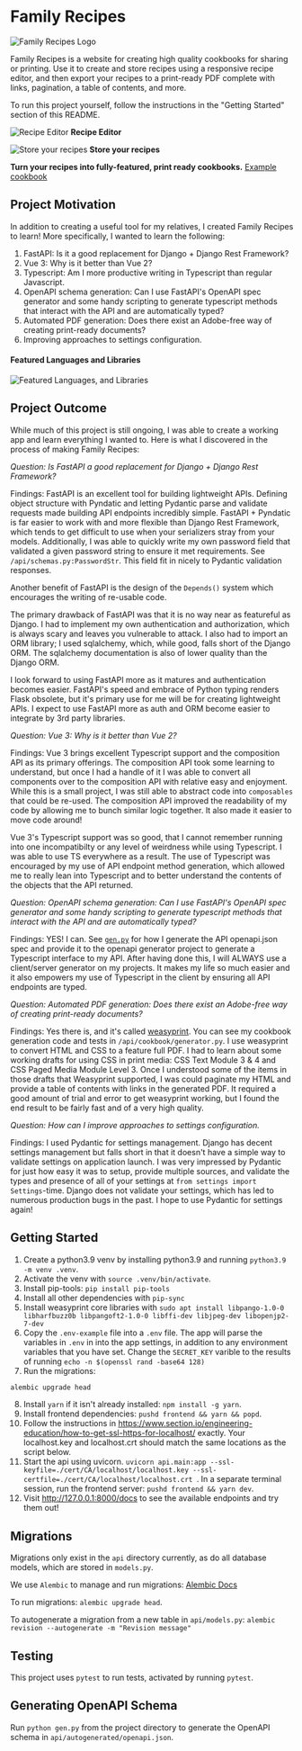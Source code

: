 # Family Recipes

![Family Recipes Logo](/examples/logo-white.png)

Family Recipes is a website for creating high quality cookbooks for sharing or printing. Use it to create and store recipes using a responsive recipe editor, and then export your recipes to a print-ready PDF complete with links, pagination, a table of contents, and more.

To run this project yourself, follow the instructions in the "Getting Started" section of this README.

![Recipe Editor](/examples/recipe-creator.png)
**Recipe Editor**

![Store your recipes](/examples/view-recipes.png)
**Store your recipes**

**Turn your recipes into fully-featured, print ready cookbooks.**
[Example cookbook](/examples/cookbook.pdf)

## Project Motivation

In addition to creating a useful tool for my relatives, I created Family Recipes to learn! More specifically, I wanted to learn the following:

1. FastAPI: Is it a good replacement for Django + Django Rest Framework?
2. Vue 3: Why is it better than Vue 2?
3. Typescript: Am I more productive writing in Typescript than regular Javascript.
4. OpenAPI schema generation: Can I use FastAPI's OpenAPI spec generator and some handy scripting to generate typescript methods that interact with the API and are automatically typed?
5. Automated PDF generation: Does there exist an Adobe-free way of creating print-ready documents?
6. Improving approaches to settings configuration.

#### Featured Languages and Libraries

![Featured Languages, and Libraries](/examples/feature-software.png)

## Project Outcome

While much of this project is still ongoing, I was able to create a working app and learn everything I wanted to. Here is what I discovered in the process of making Family Recipes:

_Question: Is FastAPI a good replacement for Django + Django Rest Framework?_

Findings: FastAPI is an excellent tool for building lightweight APIs. Defining object structure with Pyndatic and letting Pydantic parse and validate requests made building API endpoints incredibly simple. FastAPI + Pyndatic is far easier to work with and more flexible than Django Rest Framework, which tends to get difficult to use when your serializers stray from your models. Additionally, I was able to quickly write my own password field that validated a given password string to ensure it met requirements. See `/api/schemas.py:PasswordStr`. This field fit in nicely to Pydantic validation responses.

Another benefit of FastAPI is the design of the `Depends()` system which encourages the writing of re-usable code.

The primary drawback of FastAPI was that it is no way near as featureful as Django. I had to implement my own authentication and authorization, which is always scary and leaves you vulnerable to attack. I also had to import an ORM library; I used sqlalchemy, which, while good, falls short of the Django ORM. The sqlalchemy documentation is also of lower quality than the Django ORM.

I look forward to using FastAPI more as it matures and authentication becomes easier. FastAPI's speed and embrace of Python typing renders Flask obsolete, but it's primary use for me will be for creating lightweight APIs. I expect to use FastAPI more as auth and ORM become easier to integrate by 3rd party libraries.

_Question: Vue 3: Why is it better than Vue 2?_

Findings: Vue 3 brings excellent Typescript support and the composition API as its primary offerings. The composition API took some learning to understand, but once I had a handle of it I was able to convert all components over to the composition API with relative easy and enjoyment. While this is a small project, I was still able to abstract code into `composables` that could be re-used. The composition API improved the readability of my code by allowing me to bunch similar logic together. It also made it easier to move code around!

Vue 3's Typescript support was so good, that I cannot remember running into one incompatibilty or any level of weirdness while using Typescript. I was able to use TS everywhere as a result. The use of Typescript was encouraged by my use of API endpoint method generation, which allowed me to really lean into Typescript and to better understand the contents of the objects that the API returned.

_Question: OpenAPI schema generation: Can I use FastAPI's OpenAPI spec generator and some handy scripting to generate typescript methods that interact with the API and are automatically typed?_

Findings: YES! I can. See [`gen.py`](gen.py) for how I generate the API openapi.json spec and provide it to the openapi generator project to generate a Typescript interface to my API. After having done this, I will ALWAYS use a client/server generator on my projects. It makes my life so much easier and it also empowers my use of Typescript in the client by ensuring all API endpoints are typed.

_Question: Automated PDF generation: Does there exist an Adobe-free way of creating print-ready documents?_

Findings: Yes there is, and it's called [weasyprint](https://weasyprint.org/). You can see my cookbook generation code and tests in `/api/cookbook/generator.py`. I use weasyprint to convert HTML and CSS to a feature full PDF. I had to learn about some working drafts for using CSS in print media: CSS Text Module 3 & 4 and CSS Paged Media Module Level 3. Once I understood some of the items in those drafts that Weasyprint supported, I was could paginate my HTML and provide a table of contents with links in the generated PDF. It required a good amount of trial and error to get weasyprint working, but I found the end result to be fairly fast and of a very high quality.

_Question: How can I improve approaches to settings configuration._

Findings: I used Pydantic for settings management. Django has decent settings management but falls short in that it doesn't have a simple way to validate settings on application launch. I was very impressed by Pydantic for just how easy it was to setup, provide multiple sources, and validate the types and presence of all of your settings at `from settings import Settings`-time. Django does not validate your settings, which has led to numerous production bugs in the past. I hope to use Pydantic for settings again!

## Getting Started

1. Create a python3.9 venv by installing python3.9 and running `python3.9 -m venv .venv`.
2. Activate the venv with `source .venv/bin/activate`.
3. Install pip-tools: `pip install pip-tools`
4. Install all other dependencies with `pip-sync`
5. Install weasyprint core libraries with `sudo apt install libpango-1.0-0 libharfbuzz0b libpangoft2-1.0-0 libffi-dev libjpeg-dev libopenjp2-7-dev`
6. Copy the `.env-example` file into a `.env` file. The app will parse the variables in `.env` in into the app settings, in addition to any environment variables that you have set. Change the `SECRET_KEY` varible to the results of running `echo -n $(openssl rand -base64 128)`
7. Run the migrations:

```bash
alembic upgrade head
```

8. Install `yarn` if it isn't already installed: `npm install -g yarn`.
9. Install frontend dependencies: `pushd frontend && yarn && popd`.
10. Follow the instructions in https://www.section.io/engineering-education/how-to-get-ssl-https-for-localhost/ exactly. Your localhost.key and localhost.crt should match the same locations as the script below.
11. Start the api using uvicorn. `uvicorn api.main:app --ssl-keyfile=./cert/CA/localhost/localhost.key --ssl-certfile=./cert/CA/localhost/localhost.crt `. In a separate terminal session, run the frontend server: `pushd frontend && yarn dev`.
12. Visit http://127.0.0.1:8000/docs to see the available endpoints and try them out!

## Migrations

Migrations only exist in the `api` directory currently, as do all database models, which are stored in `models.py`.

We use `Alembic` to manage and run migrations: [Alembic Docs](https://alembic.sqlalchemy.org)

To run migrations: `alembic upgrade head`.

To autogenerate a migration from a new table in `api/models.py`: `alembic revision --autogenerate -m "Revision message"`

## Testing

This project uses `pytest` to run tests, activated by running `pytest`.

## Generating OpenAPI Schema

Run `python gen.py` from the project directory to generate the OpenAPI schema in `api/autogenerated/openapi.json`.
